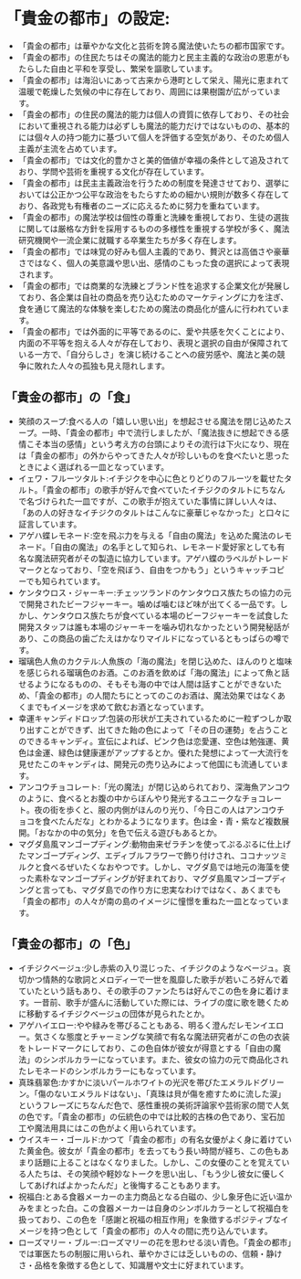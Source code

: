 # 「貴金の都市」の設定:

* 「貴金の都市」は華やかな文化と芸術を誇る魔法使いたちの都市国家です。
* 「貴金の都市」の住民たちはその魔法的能力と民主主義的な政治の恩恵がもたらした自由と平和を享受し、繁栄を謳歌しています。
* 「貴金の都市」は海沿いにあって古来から港町として栄え、陽光に恵まれて温暖で乾燥した気候の中に存在しており、周囲には果樹園が広がっています。
* 「貴金の都市」の住民の魔法的能力は個人の資質に依存しており、その社会において重視される能力は必ずしも魔法的能力だけではないものの、基本的には個々人の持つ能力に基づいて個人を評価する空気があり、そのため個人主義が主流を占めています。
* 「貴金の都市」では文化的豊かさと美的価値が幸福の条件として追及されており、学問や芸術を重視する文化が存在しています。
* 「貴金の都市」は民主主義政治を行うための制度を発達させており、選挙においては公正かつ公平な政治をもたらすための細かい規則が数多く存在しており、各政党も有権者のニーズに応えるために努力を重ねています。
* 「貴金の都市」の魔法学校は個性の尊重と洗練を重視しており、生徒の選抜に関しては厳格な方針を採用するものの多様性を重視する学校が多く、魔法研究機関や一流企業に就職する卒業生たちが多く存在します。
* 「貴金の都市」では味覚の好みも個人主義的であり、贅沢とは高価さや豪華さではなく、個人の美意識や思い出、感情のこもった食の選択によって表現されます。
* 「貴金の都市」では商業的な洗練とブランド性を追求する企業文化が発展しており、各企業は自社の商品を売り込むためのマーケティングに力を注ぎ、食を通じて魔法的な体験を楽しむための魔法の商品化が盛んに行われています。
* 「貴金の都市」では外面的に平等であるのに、愛や共感を欠くことにより、内面の不平等を抱える人々が存在しており、表現と選択の自由が保障されている一方で、「自分らしさ」を演じ続けることへの疲労感や、魔法と美の競争に敗れた人々の孤独も見え隠れします。

## 「貴金の都市」の「食」

* 笑顔のスープ:食べる人の「嬉しい思い出」を想起させる魔法を閉じ込めたスープ。一時、「貴金の都市」中で流行しましたが、「魔法抜きに想起できる感情こそ本当の感情」という考え方の台頭によりその流行は下火になり、現在は「貴金の都市」の外からやってきた人々が珍しいものを食べたいと思ったときによく選ばれる一皿となっています。
* イェワ・フルーツタルト:イチジクを中心に色とりどりのフルーツを載せたタルト。「貴金の都市」の歌手が好んで食べていたイチジクのタルトにちなんで名づけられた一皿ですが、この歌手が抱えていた事情に詳しい人々は、「あの人の好きなイチジクのタルトはこんなに豪華じゃなかった」と口々に証言しています。
* アゲハ蝶レモネード:空を飛ぶ力を与える「自由の魔法」を込めた魔法のレモネード。「自由の魔法」の名手として知られ、レモネード愛好家としても有名な魔法研究者がその製造に協力しています。アゲハ蝶のラベルがトレードマークとなっており、「空を飛ぼう、自由をつかもう」というキャッチコピーでも知られています。
* ケンタウロス・ジャーキー:チェッツランドのケンタウロス族たちの協力の元で開発されたビーフジャーキー。噛めば噛むほど味が出てくる一品です。しかし、ケンタウロス族たちが食べている本場のビーフジャーキーを試食した開発スタッフは誰も本場のジャーキーを噛み切れなかったという開発秘話があり、この商品の歯ごたえはかなりマイルドになっているともっぱらの噂です。
* 瑠璃色人魚のカクテル:人魚族の「海の魔法」を閉じ込めた、ほんのりと塩味を感じられる瑠璃色のお酒。このお酒を飲めば「海の魔法」によって魚と話せるようになるものの、そもそも海の中では人間は話すことができないため、「貴金の都市」の人間たちにとってのこのお酒は、魔法効果ではなくあくまでもイメージを求めて飲むお酒となっています。
* 幸運キャンディドロップ:包装の形状が工夫されているために一粒ずつしか取り出すことができず、出てきた飴の色によって「その日の運勢」を占うことのできるキャンディ。宣伝によれば、ピンク色は恋愛運、空色は勉強運、黄色は金運、緑色は健康運がアップするとか。優れた発想によって一大流行を見せたこのキャンディは、開発元の売り込みによって他国にも流通しています。
* アンコウチョコレート:「光の魔法」が閉じ込められており、深海魚アンコウのように、食べるとお腹の中からぼんやり発光するユニークなチョコレート。夜の街を歩くと、服の内側がほんのり光り、「今日この人はアンコウチョコを食べたんだな」とわかるようになります。色は金・青・紫など複数展開。「おなかの中の気分」を色で伝える遊びもあるとか。
* マグダ島風マンゴープディング:動物由来ゼラチンを使ってぷるぷるに仕上げたマンゴープディング、エディブルフラワーで飾り付けされ、ココナッツミルクと食べるぜいたくなおやつです。しかし、マグダ島では地元の海藻を使った素朴なマンゴープディングが好まれており、マグダ島風マンゴープディングと言っても、マグダ島での作り方に忠実なわけではなく、あくまでも「貴金の都市」の人々が南の島のイメージに憧憬を重ねた一皿となっています。

## 「貴金の都市」の「色」

* イチジクベージュ:少し赤紫の入り混じった、イチジクのようなベージュ。哀切かつ情熱的な歌詞とメロディーで一世を風靡した歌手が若いころ好んで着ていたという話もあり、その歌手のファンたちは好んでこの色を身に着けます。一昔前、歌手が盛んに活動していた際には、ライブの度に歌を聴くために移動するイチジクベージュの団体が見られたとか。
* アゲハイエロー:やや緑みを帯びることもある、明るく澄んだレモンイエロー。気さくな態度とチャーミングな笑顔で有名な魔法研究者がこの色の衣装をトレードマークにしており、この色自体が彼女が得意とする「自由の魔法」のシンボルカラーになっています。また、彼女の協力の元で商品化されたレモネードのシンボルカラーにもなっています。
* 真珠翡翠色:かすかに淡いパールホワイトの光沢を帯びたエメラルドグリーン。「傷のないエメラルドはない」、「真珠は貝が傷を癒すために流した涙」というフレーズにちなんだ色で、感性重視の美術評論家や芸術家の間で人気の色です。「貴金の都市」の伝統色の中では比較的古株の色であり、宝石加工や魔法用具にはこの色がよく用いられています。
* ウイスキー・ゴールド:かつて「貴金の都市」の有名女優がよく身に着けていた黄金色。彼女が「貴金の都市」を去ってもう長い時間が経ち、この色もあまり話題に上ることはなくなりました。しかし、この女優のことを覚えている人たちは、その笑顔や軽妙なトークを思い出し、「もう少し彼女に優しくしてあげればよかったんだ」と後悔することもあります。
* 祝福白:とある食器メーカーの主力商品となる白磁の、少し象牙色に近い温かみをまとった白。この食器メーカーは自身のシンボルカラーとして祝福白を扱っており、この色を「感謝と祝福の相互作用」を象徴するポジティブなイメージを持つ色として「貴金の都市」の人々の間に売り込んでいます。
* ローズマリー・ブルー:ローズマリーの花を思わせる淡い青色。「貴金の都市」では軍医たちの制服に用いられ、華やかさには乏しいものの、信頼・静けさ・品格を象徴する色として、知識層や文士に好まれています。
